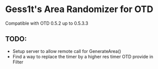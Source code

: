 # Gess1t's Area Randomizer for OTD

Compatible with OTD 0.5.2 up to 0.5.3.3

## TODO:

- Setup server to allow remote call for GenerateArea()
- Find a way to replace the timer by a higher res timer OTD provide in Filter